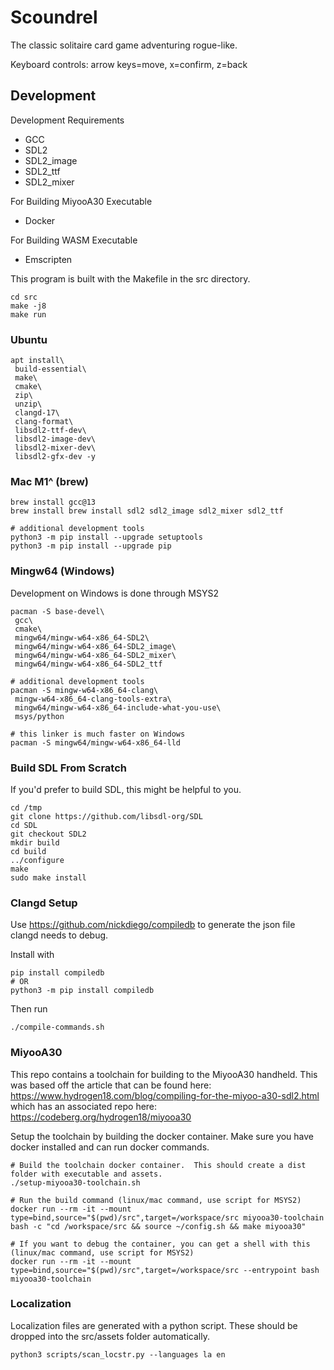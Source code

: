 # Scoundrel

The classic solitaire card game adventuring rogue-like.

Keyboard controls: arrow keys=move, x=confirm, z=back 

## Development

Development Requirements
  - GCC
  - SDL2
  - SDL2_image
  - SDL2_ttf
  - SDL2_mixer

For Building MiyooA30 Executable
  - Docker

For Building WASM Executable
  - Emscripten

This program is built with the Makefile in the src directory.

```
cd src
make -j8
make run
```

### Ubuntu

```
apt install\
 build-essential\
 make\
 cmake\
 zip\
 unzip\
 clangd-17\
 clang-format\
 libsdl2-ttf-dev\
 libsdl2-image-dev\
 libsdl2-mixer-dev\
 libsdl2-gfx-dev -y
```

### Mac M1^ (brew)

```
brew install gcc@13
brew install brew install sdl2 sdl2_image sdl2_mixer sdl2_ttf

# additional development tools
python3 -m pip install --upgrade setuptools
python3 -m pip install --upgrade pip
```

### Mingw64 (Windows)

Development on Windows is done through MSYS2

```
pacman -S base-devel\
 gcc\
 cmake\
 mingw64/mingw-w64-x86_64-SDL2\
 mingw64/mingw-w64-x86_64-SDL2_image\
 mingw64/mingw-w64-x86_64-SDL2_mixer\
 mingw64/mingw-w64-x86_64-SDL2_ttf

# additional development tools
pacman -S mingw-w64-x86_64-clang\
 mingw-w64-x86_64-clang-tools-extra\
 mingw64/mingw-w64-x86_64-include-what-you-use\
 msys/python

# this linker is much faster on Windows
pacman -S mingw64/mingw-w64-x86_64-lld
```

### Build SDL From Scratch

If you'd prefer to build SDL, this might be helpful to you.

```
cd /tmp
git clone https://github.com/libsdl-org/SDL
cd SDL
git checkout SDL2
mkdir build
cd build
../configure
make
sudo make install
```

### Clangd Setup

Use https://github.com/nickdiego/compiledb to generate the json file clangd needs to debug.

Install with 

```
pip install compiledb
# OR
python3 -m pip install compiledb
```

Then run

```
./compile-commands.sh
```

### MiyooA30

This repo contains a toolchain for building to the MiyooA30 handheld.  This was based off the article that can be found here: https://www.hydrogen18.com/blog/compiling-for-the-miyoo-a30-sdl2.html which has an associated repo here: https://codeberg.org/hydrogen18/miyooa30

Setup the toolchain by building the docker container.  Make sure you have docker installed and can run docker commands.
```
# Build the toolchain docker container.  This should create a dist folder with executable and assets.
./setup-miyooa30-toolchain.sh

# Run the build command (linux/mac command, use script for MSYS2)
docker run --rm -it --mount type=bind,source="$(pwd)/src",target=/workspace/src miyooa30-toolchain bash -c "cd /workspace/src && source ~/config.sh && make miyooa30"

# If you want to debug the container, you can get a shell with this (linux/mac command, use script for MSYS2)
docker run --rm -it --mount type=bind,source="$(pwd)/src",target=/workspace/src --entrypoint bash miyooa30-toolchain
```

### Localization

Localization files are generated with a python script.  These should be dropped into the src/assets folder automatically.
```
python3 scripts/scan_locstr.py --languages la en
```
